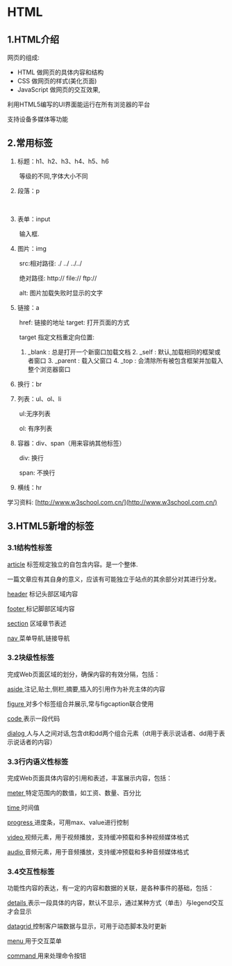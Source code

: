 # HTML

## 1.HTML介绍

网页的组成:

- HTML  做网页的具体内容和结构
- CSS       做网页的样式(美化页面)
- JavaScript   做网页的交互效果,

利用HTML5编写的UI界面能运行在所有浏览器的平台

支持设备多媒体等功能



## 2.常用标签

1.   标题：h1、h2、h3、h4、h5、h6

     ​	等级的不同,字体大小不同

2.   段落：p

     ​	

3.   表单：input

     ​	输入框.

4.   图片：img

     ​	src:相对路径: ./  ../   ../../ 

     ​		绝对路径: http://   file://  ftp://

     ​	alt: 图片加载失败时显示的文字

5.   链接：a

     ​	href: 链接的地址  target: 打开页面的方式

     ​	target 指定文档重定向位置:

     1. _blank : 总是打开一个新窗口加载文档
         2. _self :  默认,加载相同的框架或者窗口
            3. _parent :  载入父窗口
            4. _top :  会清除所有被包含框架并加载入整个浏览器窗口


6. 换行：br

7. 列表：ul、ol、li

   ​	ul:无序列表

   ​	ol: 有序列表

8. 容器：div、span（用来容纳其他标签）

   ​	div: 换行

   ​	span: 不换行

9. 横线：hr

学习资料: [http://www.w3school.com.cn/](http://www.w3school.com.cn/)



## 3.HTML5新增的标签

### 3.1结构性标签

[article]()  标签规定独立的自包含内容。是一个整体.

一篇文章应有其自身的意义，应该有可能独立于站点的其余部分对其进行分发。

[header]()   标记头部区域内容

[footer ]()  标记脚部区域内容

[section]()  区域章节表述

[ nav ]()     菜单导航,链接导航



### 3.2块级性标签

完成Web页面区域的划分，确保内容的有效分隔，包括：

[aside   ]()注记,贴士,侧栏,摘要,插入的引用作为补充主体的内容

[figure  ]()对多个标签组合并展示,常与figcaption联合使用

[code    ]()表示一段代码

[dialog  ]()人与人之间对话,包含dt和dd两个组合元素（dt用于表示说话者、dd用于表示说话者的内容）



### **3.3行内语义性标签**

完成Web页面具体内容的引用和表述，丰富展示内容，包括：

[meter     ]()特定范围内的数值，如工资、数量、百分比

[time      ]()时间值

[progress  ]()进度条，可用max、value进行控制   

[video     ]()视频元素，用于视频播放，支持缓冲预载和多种视频媒体格式

[audio     ]()音频元素，用于音频播放，支持缓冲预载和多种音频媒体格式



### **3.4交互性标签**

功能性内容的表达，有一定的内容和数据的关联，是各种事件的基础，包括：

[details   ]()表示一段具体的内容，默认不显示，通过某种方式（单击）与legend交互才会显示

[datagrid  ]()控制客户端数据与显示，可用于动态脚本及时更新

[menu      ]()用于交互菜单

[command   ]()用来处理命令按钮

